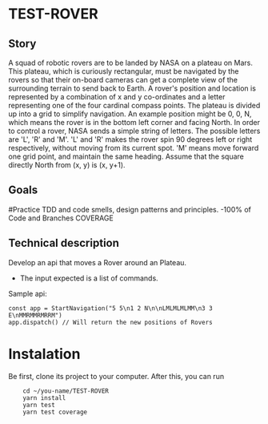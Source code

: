 # TEST-ROVER

## Story

A squad of robotic rovers are to be landed by NASA on a plateau on
Mars. This plateau, which is curiously rectangular, must be navigated
by the rovers so that their on-board cameras can get a complete view
of the surrounding terrain to send back to Earth.
A rover's position and location is represented by a combination of x
and y co-ordinates and a letter representing one of the four cardinal
compass points. The plateau is divided up into a grid to simplify
navigation. An example position might be 0, 0, N, which means the
rover is in the bottom left corner and facing North.
In order to control a rover, NASA sends a simple string of letters.
The possible letters are 'L', 'R' and 'M'. 'L' and 'R' makes the
rover spin 90 degrees left or right respectively, without moving from
its current spot. 'M' means move forward one grid point, and maintain
the same heading.
Assume that the square directly North from (x, y) is (x, y+1).

## Goals
#Practice TDD and code smells, design patterns and principles.
    -100% of Code and Branches COVERAGE
    
## Technical description

Develop an api that moves a Rover around an Plateau.

- The input expected is a list of commands.

Sample api:

```
const app = StartNavigation("5 5\n1 2 N\n\nLMLMLMLMM\n3 3 E\nMMRMMRMRRM")
app.dispatch() // Will return the new positions of Rovers
```

# Instalation

Be first, clone its project to your computer.
After this, you can run

```
    cd ~/you-name/TEST-ROVER
    yarn install
    yarn test
    yarn test coverage
```
